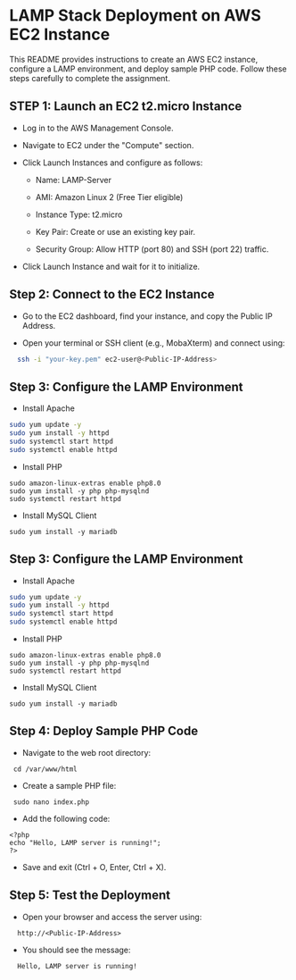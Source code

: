 
# LAMP Stack Deployment on AWS EC2 Instance

This README provides instructions to create an AWS EC2 instance, configure a LAMP environment, and deploy sample PHP code. Follow these steps carefully to complete the assignment.


## STEP 1: Launch an EC2 t2.micro Instance

- Log in to the AWS Management Console.

- Navigate to EC2 under the "Compute" section.

-  Click Launch Instances and configure as follows:

    - Name: LAMP-Server

    - AMI: Amazon Linux 2 (Free Tier eligible)

    - Instance Type: t2.micro

    - Key Pair: Create or use an existing key pair.

    - Security Group: Allow HTTP (port 80) and SSH (port 22) traffic.

- Click Launch Instance and wait for it to initialize.


## Step 2: Connect to the EC2 Instance

- Go to the EC2 dashboard, find your instance, and copy the Public IP Address.

- Open your terminal or SSH client (e.g., MobaXterm) and connect using:

```bash
  ssh -i "your-key.pem" ec2-user@<Public-IP-Address>
```
## Step 3: Configure the LAMP Environment

- Install Apache
```bash
sudo yum update -y
sudo yum install -y httpd
sudo systemctl start httpd
sudo systemctl enable httpd
```
- Install PHP
```
sudo amazon-linux-extras enable php8.0
sudo yum install -y php php-mysqlnd
sudo systemctl restart httpd
```
- Install MySQL Client
```
sudo yum install -y mariadb
```
## Step 3: Configure the LAMP Environment

- Install Apache
```bash
sudo yum update -y
sudo yum install -y httpd
sudo systemctl start httpd
sudo systemctl enable httpd
```
- Install PHP
```
sudo amazon-linux-extras enable php8.0
sudo yum install -y php php-mysqlnd
sudo systemctl restart httpd
```
- Install MySQL Client
```
sudo yum install -y mariadb
```
## Step 4: Deploy Sample PHP Code

- Navigate to the web root directory:

``` 
 cd /var/www/html 
```

- Create a sample PHP file:

```
 sudo nano index.php
```

- Add the following code:
```
<?php
echo "Hello, LAMP server is running!";
?>
```
- Save and exit (Ctrl + O, Enter, Ctrl + X).
    
## Step 5: Test the Deployment

- Open your browser and access the server using:
```
  http://<Public-IP-Address>
```

- You should see the message:

```bash
  Hello, LAMP server is running!
```



